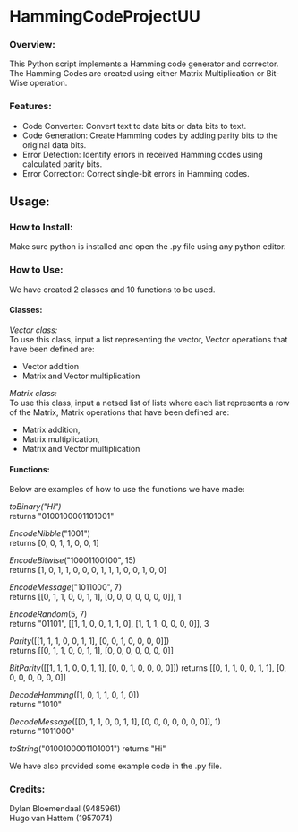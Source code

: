 # HammingCodeProjectUU
### Overview:
This Python script implements a Hamming code generator and corrector. The Hamming Codes are created using either Matrix Multiplication or Bit-Wise operation.

### Features:
- Code Converter: Convert text to data bits or data bits to text. <br />
- Code Generation: Create Hamming codes by adding parity bits to the original data bits. <br />
- Error Detection: Identify errors in received Hamming codes using calculated parity bits. <br />
- Error Correction: Correct single-bit errors in Hamming codes.

## Usage:
### How to Install:
Make sure python is installed and open the .py file using any python editor.

### How to Use:
We have created 2 classes and 10 functions to be used.

#### Classes:
_Vector class:_ <br />
To use this class, input a list representing the vector, Vector operations that have been defined are: <br />
- Vector addition <br />
- Matrix and Vector multiplication

_Matrix class:_ <br />
To use this class, input a netsed list of lists where each list represents a row of the Matrix, Matrix operations that have been defined are: 
- Matrix addition,
- Matrix multiplication,
- Matrix and Vector multiplication

#### Functions:
Below are examples of how to use the functions we have made: <br />

_toBinary("Hi")_ <br />
returns "0100100001101001"

_EncodeNibble_("1001") <br />
returns [0, 0, 1, 1, 0, 0, 1]

_EncodeBitwise_("10001100100", 15) <br />
returns [1, 0, 1, 1, 0, 0, 0, 1, 1, 1, 0, 0, 1, 0, 0]

_EncodeMessage_("1011000", 7) <br />
returns [[0, 1, 1, 0, 0, 1, 1], [0, 0, 0, 0, 0, 0, 0]], 1

_EncodeRandom_(5, 7) <br />
returns "01101", [[1, 1, 0, 0, 1, 1, 0], [1, 1, 1, 0, 0, 0, 0]], 3

_Parity_([[1, 1, 1, 0, 0, 1, 1], [0, 0, 1, 0, 0, 0, 0]]) <br />
returns [[0, 1, 1, 0, 0, 1, 1], [0, 0, 0, 0, 0, 0, 0]]

_BitParity_([[1, 1, 1, 0, 0, 1, 1], [0, 0, 1, 0, 0, 0, 0]])
returns [[0, 1, 1, 0, 0, 1, 1], [0, 0, 0, 0, 0, 0, 0]]

_DecodeHamming_([1, 0, 1, 1, 0, 1, 0]) <br />
returns "1010"

_DecodeMessage_([[0, 1, 1, 0, 0, 1, 1], [0, 0, 0, 0, 0, 0, 0]], 1) <br />
returns "1011000"

_toString_("0100100001101001")
returns "Hi"

We have also provided some example code in the .py file.

### Credits:
Dylan Bloemendaal (9485961) <br />
Hugo van Hattem (1957074)
